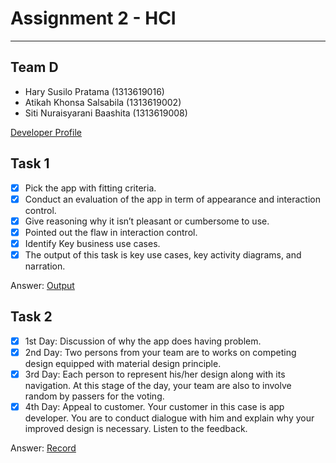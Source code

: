 # Assignment 2 - HCI
----------------------
## Team D ##
-	Hary Susilo Pratama 		(1313619016)
-	Atikah Khonsa Salsabila 	(1313619002)
-	Siti Nuraisyarani Baashita	 (1313619008)

[Developer Profile](https://www.linkedin.com/in/kiddyxyz/)

## Task 1 ##
- [x] Pick the app with fitting criteria.
- [x] Conduct an evaluation of the app in term of appearance and interaction control.
- [x] Give reasoning why it isn’t pleasant or cumbersome to use.
- [x] Pointed out the flaw in interaction control.
- [x] Identify Key business use cases.
- [x] The output of this task is key use cases, key activity diagrams, and narration.

Answer: [Output](https://github.com/Nia2311/Assignment-Interaksi-Manusia/tree/hw2/Task%201)

## Task 2 ##
- [x] 1st Day: Discussion of why the app does having problem.
- [x] 2nd Day: Two persons from your team are to works on competing
design equipped with material design principle.
- [x] 3rd Day: Each person to represent his/her design along with its
navigation. At this stage of the day, your team are also to involve
random by passers for the voting.
- [x] 4th Day: Appeal to customer. Your customer in this case is app
developer. You are to conduct dialogue with him and explain why your
improved design is necessary. Listen to the feedback.

Answer: [Record](https://github.com/Nia2311/Assignment-Interaksi-Manusia/tree/hw2/Task%202)

